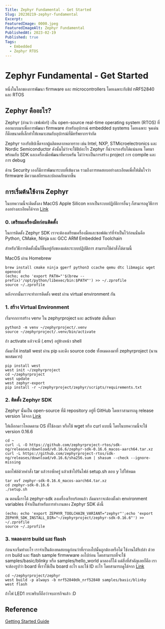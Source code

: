 ```yaml
---
Title: Zephyr Fundamental - Get Started
Slug: 20230219-zephyr-fundamental
Excerpt:
FeaturedImage: 0000.jpeg
FeaturedImageAlt: Zephyr Fundamental
PublishedAt: 2023-02-19
Published: true
Tags:
  - Embedded
  - Zephyr RTOS
---
```


# Zephyr Fundamental - Get Started

หนึ่งในโลกของการพัฒนา firmware และ microcontrollers โดยเฉพาะกับชิป nRF52840 และ RTOS

## Zephyr คืออะไร?

Zephyr (อ่านว่า เซฟเฟอร์) เป็น open-source real-time operating system (RTOS) ที่ออกแบบมาเพื่อการพัฒนา firmware สำหรับอุปกรณ์ embedded systems โดยเฉพาะ จุดเด่นก็คือขนาดที่เล็กทำให้เหมาะสมกับอุปกรณ์ที่มีทรัพยากรจำกัด

Zephyr รองรับชิปเซ็ตจากผู้ผลิตหลากหลายราย เช่น Intel, NXP, STMicroelectronics และ Nordic Semiconductor ดังนั้นไม่ว่าจะใช้ชิปอะไร Zephyr ก็น่าจะรองรับได้แน่นอน โดยมาพร้อมกับ SDK และเครื่องมือพัฒนาที่ครบครัน ไม่ว่าจะเป็นการสร้าง project การ compile และการ debug

ด้าน Security เองก็มีการพัฒนาระบบที่เข้มงวด รวมถึงการทดสอบอย่างละเอียดเพื่อให้มั่นใจว่า firmware มีความเสถียรและปลอดภัยมากขึ้น

## การเริ่มต้นใช้งาน Zephyr

ในบทความนี้จะติดตั้งลง MacOS Apple Silicon หากเป็นระบบปฏิบัติการอื่นๆ ก็สามารถดูวิธีการลงอย่างละเอียดได้จาก [Link](https://docs.zephyrproject.org/latest/develop/getting_started/index.html)

### 0. เตรียมเครื่องมือก่อนติดตั้ง

ในการติดตั้ง Zephyr SDK เราจะต้องเตรียมเครื่องมือและซอฟต์แวร์ที่จำเป็นไว้ก่อนนั่นคือ Python, CMake, Ninja และ GCC ARM Embedded Toolchain

สำหรับวิธีการติดตั้งนั้นก็ขึ้นอยู่กับของแต่ละระบบปฏิบัติการ สามารถใช้คำสั่งได้ตามนี้

MacOS ผ่าน Homebrew

```shell
brew install cmake ninja gperf python3 ccache qemu dtc libmagic wget openocd
(echo; echo 'export PATH="'$(brew --prefix)'/opt/python/libexec/bin:$PATH"') >> ~/.zprofile
source ~/.zprofile
```

หลังจากนั้นเราจะทำการติดตั้ง west ผ่าน virtual environment กัน

### 1. สร้าง Virtual Environment

เริ่มจากการสร้าง venv ใน zephyrproject และ activate มันขึ้นมา

```shell
python3 -m venv ~/zephyrproject/.venv
source ~/zephyrproject/.venv/bin/activate
```

ถ้า activate แล้วจะมี (.env) อยู่ข้างหน้า shell

ถัดมาให้ install west ผ่าน pip และดึง source code ทั้งหมดลงมาที่ zephyrproject (นานพอสมควร)

```shell
pip install west
west init ~/zephyrproject
cd ~/zephyrproject
west update
west zephyr-export
pip install -r ~/zephyrproject/zephyr/scripts/requirements.txt
```

### 2. ติดตั้ง Zephyr SDK

Zephyr นั้นเป็น open-source ที่มี repository อยู่ที่ GitHub โดยเราสามารถดู release version ได้จาก [Link](https://github.com/zephyrproject-rtos/sdk-ng/releases)

ให้เลือกดาวโหลดตาม OS ที่ใช้ลงมา หรือใช้ wget หรือ curl แบบนี้ โดยในบทความนี้จะใช้ version 0.16.6

```shell
cd ~
curl -L -O https://github.com/zephyrproject-rtos/sdk-ng/releases/download/v0.16.6/zephyr-sdk-0.16.6_macos-aarch64.tar.xz
curl -L https://github.com/zephyrproject-rtos/sdk-ng/releases/download/v0.16.6/sha256.sum | shasum --check --ignore-missing
```

แตกไฟล์ด้วยคำสั่ง tar แล้วรอซักครู่ แล้วเข้าไปรันไฟล์ setup.sh ตอบ y ไปให้หมด

```shell
tar xvf zephyr-sdk-0.16.6_macos-aarch64.tar.xz
cd zephyr-sdk-0.16.6
./setup.sh
```

ณ ตอนนี้เราได้ zephyr-sdk ลงเครื่องเรียบร้อยแล้ว ถัดมาเราจะต้องตั้งค่า environment variables ที่จำเป็นสำหรับการทำงานของ Zephyr SDK ดังนี้

```shell
(echo; echo 'export ZEPHYR_TOOLCHAIN_VARIANT="zephyr"';echo 'export ZEPHYR_SDK_INSTALL_DIR="~/zephyrproject/zephyr-sdk-0.16.6"') >> ~/.zprofile
source ~/.zprofile
```

### 3. ทดลองการ build และ flash

ก่อนจะเริ่มทำอะไร เราจำเป็นต้องทดสอบดูก่อนว่าที่เราลงไปนั้นถูกต้องหรือไม่ ใช้งานได้รึเปล่า ด้วยการ build และ flash sample firmwware ลงไปก่อน โดยสามารถที่จะใช้ samples/basic/blinky หรือ samples/hello_world มาลองก็ได้ แต่สิ่งที่สำคัญเลยก็คือ เราจะต้องรูปว่า board ที่เราใช้เป็น board อะไร และใช้ ID อะไร โดยสามารถดูได้จาก [Link](https://docs.zephyrproject.org/latest/boards/index.html#boards)

```shell
cd ~/zephyrproject/zephyr
west build -p always -b nrf52840dk_nrf52840 samples/basic/blinky
west flash
```

ถ้าไฟ LED1 กระพริบก็ถือว่าจบภารกิจแล้ว :D

## Reference

[Getting Started Guide](https://docs.zephyrproject.org/latest/develop/getting_started/index.html)
